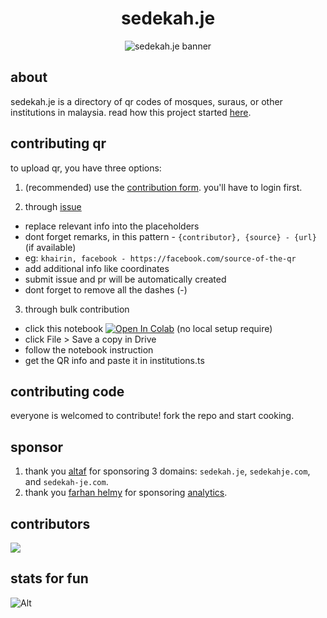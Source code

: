 <div align="center">

# sedekah.je

<img src="https://sedekah.je/sedekahje-og.png" alt="sedekah.je banner" />

</div>

## about

sedekah.je is a directory of qr codes of mosques, suraus, or other institutions in malaysia. 
read how this project started [here](https://sedekah.je/blog/sedekah-je-lore).

## contributing qr

to upload qr, you have three options:
1. (recommended) use the [contribution form](https://sedekah.je/contribute). you'll have to login first.

2. through [issue](https://github.com/khrnchn/sedekah-je/issues/new?assignees=&labels=addQR&projects=&template=add_qr_code.md&title=%5BaddQR%5D+Add+New+QR+Code)
- replace relevant info into the placeholders
- dont forget remarks, in this pattern - `{contributor}, {source} - {url}` (if available)
- eg: `khairin, facebook - https://facebook.com/source-of-the-qr`
- add additional info like coordinates
- submit issue and pr will be automatically created
- dont forget to remove all the dashes (-)

3. through bulk contribution
- click this notebook [![Open In Colab](https://colab.research.google.com/assets/colab-badge.svg)](https://colab.research.google.com/drive/1ObRdwFqF9Ug6f1UjvDPB0X7m3hAyMaQj?usp=sharing) (no local setup require)
- click File > Save a copy in Drive
- follow the notebook instruction
- get the QR info and paste it in institutions.ts

## contributing code

everyone is welcomed to contribute! fork the repo and start cooking.

## sponsor

1. thank you [altaf](https://x.com/danielminho_?s=21&t=uaExBAqkDxtuY8KYLJBCLQ) for sponsoring 3 domains: `sedekah.je`, `sedekahje.com`, and `sedekah-je.com`.
2. thank you [farhan helmy](https://www.farhanhelmy.com/) for sponsoring [analytics](https://analytics.farhanhelmy.com/teams/bf87f5c8-4fa1-4348-a453-6047a0c00636/websites/c2f79734-cbe5-4b9d-afd0-75e063e0aadb).

## contributors

<a href="https://github.com/khrnchn/sedekah-je/graphs/contributors">
    <img src="https://contrib.rocks/image?repo=khrnchn/sedekah-je" />
</a>

## stats for fun

![Alt](https://repobeats.axiom.co/api/embed/292c8dd710c08ca32acea85fd0247a1c68a252f8.svg "Repobeats analytics image")
